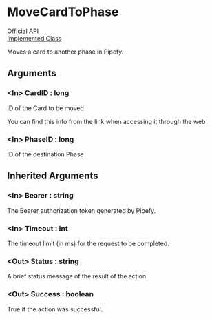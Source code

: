 # MoveCardToPhase

[Official API](https://api-docs.pipefy.com/reference/mutations/moveCard/)  
[Implemented Class](../Capgemini.Pipefy/Card/MoveCardToPhase.cs)

Moves a card to another phase in Pipefy.

## Arguments

### &lt;In&gt; CardID : long

ID of the Card to be moved

You can find this info from the link when accessing it through the web

### &lt;In&gt; PhaseID : long

ID of the destination Phase

## Inherited Arguments

### &lt;In&gt; Bearer : string

The Bearer authorization token generated by Pipefy.

### &lt;In&gt; Timeout : int

The timeout limit (in ms) for the request to be completed.

### &lt;Out&gt; Status : string

A brief status message of the result of the action.

### &lt;Out&gt; Success : boolean

True if the action was successful.